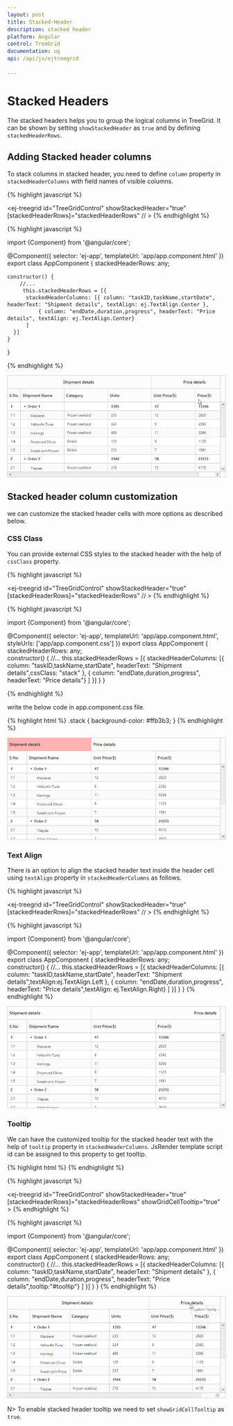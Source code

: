 ```yaml
---
layout: post
title: Stacked-Header
description: stacked header
platform: Angular
control: TreeGrid
documentation: ug
api: /api/js/ejtreegrid

---
```

# Stacked Headers

The stacked headers helps you to group the logical columns in TreeGrid. It can be shown by setting `showStackedHeader` as `true` and by defining `stackedHeaderRows`.

## Adding Stacked header columns

To stack columns in stacked header, you need to define `column` property in `stackedHeaderColumns` with field names of visible columns.

{% highlight javascript %}

<ej-treegrid id="TreeGridControl" showStackedHeader="true" [stackedHeaderRows]="stackedHeaderRows"
     // >
    <e-treegrid-columns>
        <e-treegrid-column field="taskID" headerText="Task ID"></e-treegrid-column>
        <e-treegrid-column field="taskName" headerText="TaskName"></e-treegrid-column>
        <e-treegrid-column field="startDate" headerText="Start Date"></e-treegrid-column>
        <e-treegrid-column field="endDate" headerText="End Date"></e-treegrid-column>
        <e-treegrid-column field="duration" headerText="Duration"></e-treegrid-column>
        <e-treegrid-column field="progress" headerText="Progress"></e-treegrid-column>
    </e-treegrid-columns> 
</ej-treegrid>
{% endhighlight %}

{% highlight javascript %}

import {Component} from '@angular/core';

@Component({
    selector: 'ej-app',
    templateUrl: 'app/app.component.html'
})
export class AppComponent {
    stackedHeaderRows: any;
  
    constructor() {
        //...
         this.stackedHeaderRows = [{
          stackedHeaderColumns: [{ column: "taskID,taskName,startDate", headerText: "Shipment details", textAlign: ej.TextAlign.Center },
              { column: "endDate,duration,progress", headerText: "Price details", textAlign: ej.TextAlign.Center}
          ]
      }]
    }
}

{% endhighlight %}

![](Stacked-header_images/Stacked-Header-img1.png)

## Stacked header column customization

we can customize the stacked header cells with more options as described below.

### CSS Class

You can provide external CSS styles to the stacked header with the help of `cssClass` property.

{% highlight javascript %}

<ej-treegrid id="TreeGridControl" showStackedHeader="true" [stackedHeaderRows]="stackedHeaderRows"
     // >
</ej-treegrid>
{% endhighlight %}

{% highlight javascript %}

import {Component} from '@angular/core';

@Component({
    selector: 'ej-app',
    templateUrl: 'app/app.component.html',
	styleUrls: ['app/app.component.css']
})
export class AppComponent {
    stackedHeaderRows: any;  
    constructor() {
        //...
         this.stackedHeaderRows = [{
          stackedHeaderColumns: [{ column: "taskID,taskName,startDate", headerText: "Shipment details",cssClass: "stack" },
              { column: "endDate,duration,progress", headerText: "Price details"}
          ]
      }]
    }
}

{% endhighlight %}

write the below code in app.component.css file.

{% highlight html %}
.stack {
            background-color: #ffb3b3; 
        }
{% endhighlight %}

![](Stacked-header_images/Stacked-Header-img2.png)

### Text Align

There is an option to align the stacked header text inside the header cell using `textAlign` property in `stackedHeaderColumns` as follows.

{% highlight javascript %}

<ej-treegrid id="TreeGridControl" showStackedHeader="true" [stackedHeaderRows]="stackedHeaderRows"
     // >
</ej-treegrid>
{% endhighlight %}

{% highlight javascript %}

import {Component} from '@angular/core';

@Component({
    selector: 'ej-app',
    templateUrl: 'app/app.component.html'
})
export class AppComponent {
    stackedHeaderRows: any;  
    constructor() {
        //...
         this.stackedHeaderRows = [{
          stackedHeaderColumns: [{ column: "taskID,taskName,startDate", headerText: "Shipment details",textAlign:ej.TextAlign.Left  },
              { column: "endDate,duration,progress", headerText: "Price details",textAlign: ej.TextAlign.Right}
          ]
      }]
    }
}
{% endhighlight %}

![](Stacked-header_images/Stacked-Header-img4.png)

### Tooltip

We can have the customized tooltip for the stacked header text with the help of `tooltip` property in `stackedHeaderColumns`. JsRender template script id can be assigned to this property to get tooltip.

{% highlight html %}
    <script id="tooltip" type="text/x-jsrender">
      <div>Custom Tooltip</div>
    </script>
{% endhighlight %}

{% highlight javascript %}

<ej-treegrid id="TreeGridControl" showStackedHeader="true" [stackedHeaderRows]="stackedHeaderRows"
     showGridCellTooltip="true" >
</ej-treegrid>
{% endhighlight %}

{% highlight javascript %}

import {Component} from '@angular/core';

@Component({
    selector: 'ej-app',
    templateUrl: 'app/app.component.html'
})
export class AppComponent {
    stackedHeaderRows: any;  
    constructor() {
        //...
         this.stackedHeaderRows = [{
          stackedHeaderColumns: [{ column: "taskID,taskName,startDate", headerText: "Shipment details" },
              { column: "endDate,duration,progress", headerText: "Price details",tooltip:"#tooltip"}
          ]
      }]
    }
}
{% endhighlight %}

![](Stacked-header_images/Stacked-Header-img3.png)

N>
To enable stacked header tooltip we need to set `showGridCellTooltip` as `true`.

